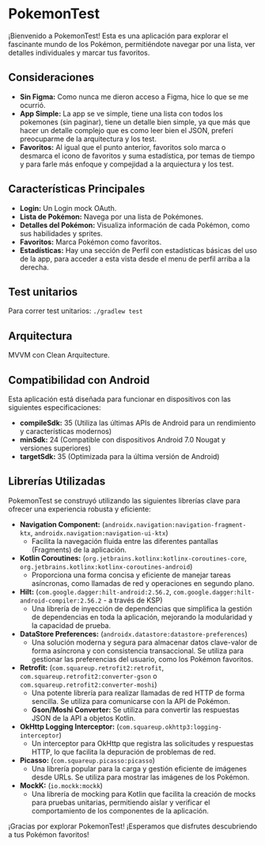 # PokemonTest

¡Bienvenido a PokemonTest! Esta es una aplicación para explorar el fascinante mundo de los Pokémon, permitiéndote navegar por una lista, ver detalles individuales y marcar tus favoritos.

## Consideraciones

* **Sin Figma:** Como nunca me dieron acceso a Figma, hice lo que se me ocurrió.
* **App Simple:** La app se ve simple, tiene una lista con todos los pokemones (sin paginar), tiene un detalle bien simple, ya que más que hacer un detalle complejo que es como leer bien el JSON, preferí preocuparme de la arquitectura y los test.
* **Favoritos:** Al igual que el punto anterior, favoritos solo marca o desmarca el icono de favoritos y suma estadística, por temas de tiempo y para farle más enfoque y compejidad a la arquiectura y los test.

## Características Principales

* **Login:** Un Login mock OAuth.
* **Lista de Pokémon:** Navega por una lista de Pokémones.
* **Detalles del Pokémon:** Visualiza información de cada Pokémon, como sus habilidades y sprites.
* **Favoritos:** Marca Pokémon como favoritos.
* **Estadísticas:** Hay una sección de Perfil con estadísticas básicas del uso de la app, para acceder a esta vista desde el menu de perfil arriba a la derecha.

## Test unitarios

Para correr test unitarios: ```./gradlew test```

## Arquitectura 

MVVM con Clean Arquitecture.

## Compatibilidad con Android

Esta aplicación está diseñada para funcionar en dispositivos con las siguientes especificaciones:

* **compileSdk:** 35 (Utiliza las últimas APIs de Android para un rendimiento y características modernos)
* **minSdk:** 24 (Compatible con dispositivos Android 7.0 Nougat y versiones superiores)
* **targetSdk:** 35 (Optimizada para la última versión de Android)

## Librerías Utilizadas

PokemonTest se construyó utilizando las siguientes librerías clave para ofrecer una experiencia robusta y eficiente:

* **Navigation Component:** (`androidx.navigation:navigation-fragment-ktx`, `androidx.navigation:navigation-ui-ktx`)
    * Facilita la navegación fluida entre las diferentes pantallas (Fragments) de la aplicación.
* **Kotlin Coroutines:** (`org.jetbrains.kotlinx:kotlinx-coroutines-core`, `org.jetbrains.kotlinx:kotlinx-coroutines-android`)
    * Proporciona una forma concisa y eficiente de manejar tareas asíncronas, como llamadas de red y operaciones en segundo plano.
* **Hilt:** (`com.google.dagger:hilt-android:2.56.2`, `com.google.dagger:hilt-android-compiler:2.56.2` - a través de KSP)
    * Una librería de inyección de dependencias que simplifica la gestión de dependencias en toda la aplicación, mejorando la modularidad y la capacidad de prueba.
* **DataStore Preferences:** (`androidx.datastore:datastore-preferences`)
    * Una solución moderna y segura para almacenar datos clave-valor de forma asíncrona y con consistencia transaccional. Se utiliza para gestionar las preferencias del usuario, como los Pokémon favoritos.
* **Retrofit:** (`com.squareup.retrofit2:retrofit`, `com.squareup.retrofit2:converter-gson` o `com.squareup.retrofit2:converter-moshi`)
    * Una potente librería para realizar llamadas de red HTTP de forma sencilla. Se utiliza para comunicarse con la API de Pokémon.
    * **Gson/Moshi Converter:** Se utiliza para convertir las respuestas JSON de la API a objetos Kotlin.
* **OkHttp Logging Interceptor:** (`com.squareup.okhttp3:logging-interceptor`)
    * Un interceptor para OkHttp que registra las solicitudes y respuestas HTTP, lo que facilita la depuración de problemas de red.
* **Picasso:** (`com.squareup.picasso:picasso`)
    * Una librería popular para la carga y gestión eficiente de imágenes desde URLs. Se utiliza para mostrar las imágenes de los Pokémon.
* **MockK:** (`io.mockk:mockk`)
    * Una librería de mocking para Kotlin que facilita la creación de mocks para pruebas unitarias, permitiendo aislar y verificar el comportamiento de los componentes de la aplicación.

¡Gracias por explorar PokemonTest! ¡Esperamos que disfrutes descubriendo a tus Pokémon favoritos!